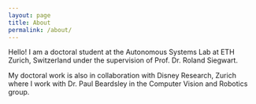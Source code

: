 ```yaml
---
layout: page
title: About
permalink: /about/
---
```


Hello! I am a doctoral student at the Autonomous Systems Lab at ETH Zurich, Switzerland under the supervision of Prof. Dr. Roland Siegwart. 

My doctoral work is also in collaboration with Disney Research, Zurich where I work with Dr. Paul Beardsley in the Computer Vision and Robotics group.